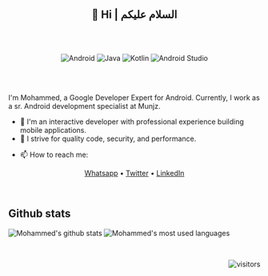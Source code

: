 
<h2 align="center">👋 Hi | السلام عليكم</h2>

<br/><br/>

<div align="center">
  
![Android](https://img.shields.io/badge/Android-3DDC84?style=for-the-badge&logo=android&logoColor=white)
![Java](https://img.shields.io/badge/Java-%230095D5.svg?style=for-the-badge&logo=kotlin&logoColor=white)
![Kotlin](https://img.shields.io/badge/kotlin-%230095D5.svg?style=for-the-badge&logo=kotlin&logoColor=white)
![Android Studio](https://img.shields.io/badge/Android%20Studio-3DDC84.svg?style=for-the-badge&logo=android-studio&logoColor=white) 

</div>

<br/><br/>

I'm Mohammed, a Google Developer Expert for Android. Currently, I work as a sr. Android development specialist at Munjz.

- 👀 I'm an interactive developer with professional experience building mobile applications. 
- 🌱 I strive for quality code, security, and performance.
<!--* 🎙 I love contributing to the community by writing blog posts whenever I can.-->
- 📫 How to reach me:

<p align="center">
  <a href="https://wa.me/966541292429">Whatsapp</a> •
  <a href="https://twitter.com/alomair91">Twitter</a> •
  <a href="https://www.linkedin.com/in/alomair91">LinkedIn</a>
</p>
<br/>


## Github stats
![Mohammed's github stats](https://github-readme-stats.vercel.app/api?username=alomair91&count_private=true&theme=tokyonight&show_icons=true&count_private=true,prs)
![Mohammed's most used languages](https://github-readme-stats.vercel.app/api/top-langs/?username=alomair91&langs_count=10&theme=tokyonight)


<br/>
<div align="right">

![visitors](https://visitor-badge.glitch.me/badge?page_id=alomair91.alomair91)

</div>

